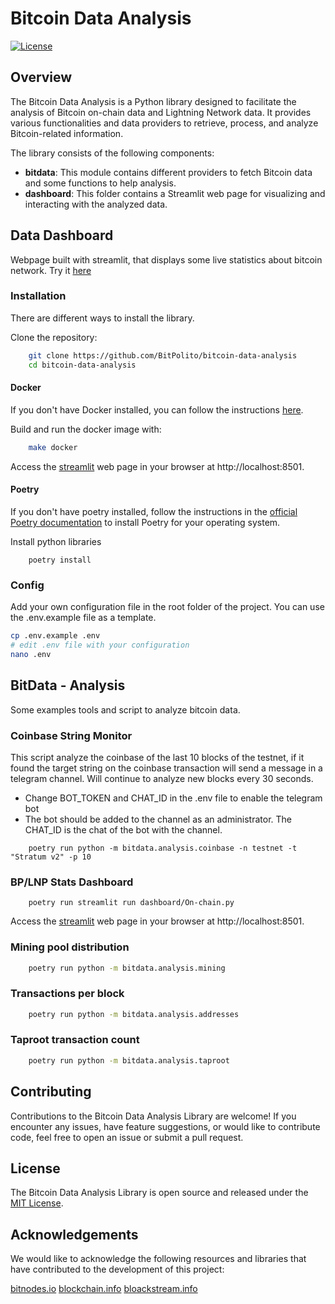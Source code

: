 # Bitcoin Data Analysis

[![License](https://img.shields.io/badge/license-MIT-blue.svg)](https://github.com/your-username/bitcoin-data-analysis/blob/main/LICENSE)

## Overview

The Bitcoin Data Analysis is a Python library designed to facilitate the analysis of Bitcoin on-chain data and Lightning Network data. It provides various functionalities and data providers to retrieve, process, and analyze Bitcoin-related information.

The library consists of the following components:

- **bitdata**: This module contains different providers to fetch Bitcoin data and some functions to help analysis.
- **dashboard**: This folder contains a Streamlit web page for visualizing and interacting with the analyzed data.


## Data Dashboard

Webpage built with streamlit, that displays some live statistics about bitcoin network. Try it [here](https://bumblebee00-data-analysis-on-chain-kk5uep.streamlit.app/)


### Installation

There are different ways to install the library.

<!-- ### Pip

1. Install the library from PyPI:

```bash
    pip install bitdata
``` -->


Clone the repository:
   
```bash
    git clone https://github.com/BitPolito/bitcoin-data-analysis
    cd bitcoin-data-analysis
```

#### Docker
If you don't have Docker installed, you can follow the instructions [here](https://docs.docker.com/get-docker/).

Build and run the docker image with:

```bash
    make docker 
```
Access the [streamlit](https://streamlit.io/) web page in your browser at http://localhost:8501.

#### Poetry
If you don't have poetry installed, follow the instructions in the [official Poetry documentation](https://python-poetry.org/docs/#installation) to install Poetry for your operating system.


Install python libraries
```
    poetry install
```
### Config
Add your own configuration file in the root folder of the project. 
You can use the .env.example file as a template.

```bash
cp .env.example .env
# edit .env file with your configuration
nano .env
```

## BitData - Analysis

Some examples tools and script to analyze bitcoin data.

### Coinbase String Monitor 
This script analyze the coinbase of the last 10 blocks of the testnet, if it found the target string on the coinbase transaction will send a message in a telegram channel.
Will continue to analyze new blocks every 30 seconds.

- Change BOT_TOKEN and CHAT_ID in the .env file to enable the telegram bot
- The bot should be added to the channel as an administrator. The CHAT_ID is the chat of the bot with the channel.

```
    poetry run python -m bitdata.analysis.coinbase -n testnet -t "Stratum v2" -p 10
```

### BP/LNP Stats Dashboard
```
    poetry run streamlit run dashboard/On-chain.py
```

Access the [streamlit](https://streamlit.io/) web page in your browser at http://localhost:8501.


### Mining pool distribution

```bash
    poetry run python -m bitdata.analysis.mining
```

### Transactions per block
```bash
    poetry run python -m bitdata.analysis.addresses
```
  
### Taproot transaction count 
```bash
    poetry run python -m bitdata.analysis.taproot
```

## Contributing

Contributions to the Bitcoin Data Analysis Library are welcome! If you encounter any issues, have feature suggestions, or would like to contribute code, feel free to open an issue or submit a pull request.

<!-- Please ensure that your contributions align with the project's coding style and follow the guidelines specified in the CONTRIBUTING.md file. -->

## License

The Bitcoin Data Analysis Library is open source and released under the [MIT License](https://github.com/your-username/bitcoin-data-analysis/blob/main/LICENSE).


## Acknowledgements
We would like to acknowledge the following resources and libraries that have contributed to the development of this project:

[bitnodes.io](https://bitnodes.io/)
[blockchain.info](https://www.blockchain.info)
[bloackstream.info](https://blockstream.info)


